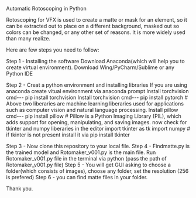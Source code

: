 Automatic Rotoscoping in Python

Rotoscoping for VFX is used to create a matte or mask for an element, so it can be extracted out to place on a different background, masked out so colors can be changed, or any other set of reasons. It is more widely used than many realize.

Here are few steps you need to follow:

Step 1 - Installing the software
         Download Anaconda(which will help you to create virtual environment).
         Download Wing/PyCharm/Sublime or any Python IDE
         
Step 2 - Creat a python environment and installing libraries
         If you are using anaconda create vitual environment via anaconda prompt
         Install torchvision cmd--- pip install torchvision
         Install torchvision cmd--- pip install pytorch
         # Above two liberaries are machine learning liberaries used for applications such as computer vision and natural language processing.
         Install pillow cmd--- pip install pillow
         # Pillow is a Python Imaging Library (PIL), which adds support for opening, manipulating, and saving images.
         now check for tkinter and numpy liberaries in the editor
         import tkinter as tk
         import numpy 
         # if tkinter is not present install it via pip install tkinter
        
Step 3 - Now clone this repository to your local file.
Step 4 - Findmatte.py is the trained model and Rotomaker_v001.py is the main file. Run Rotomaker_v001.py file in the terminal via python (pass the path of Rotomaker_v001.py file)
Step 5 - You will get GUI asking to choose a folder(which consists of images), choose any folder, set the resolution (256 is prefered)
Step 6 - you can find matte files in your folder.

Thank you.
        
         
         
